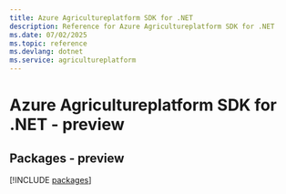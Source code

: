 ```yaml
---
title: Azure Agricultureplatform SDK for .NET
description: Reference for Azure Agricultureplatform SDK for .NET
ms.date: 07/02/2025
ms.topic: reference
ms.devlang: dotnet
ms.service: agricultureplatform
---
```

# Azure Agricultureplatform SDK for .NET - preview
## Packages - preview
[!INCLUDE [packages](agricultureplatform-index.md)]